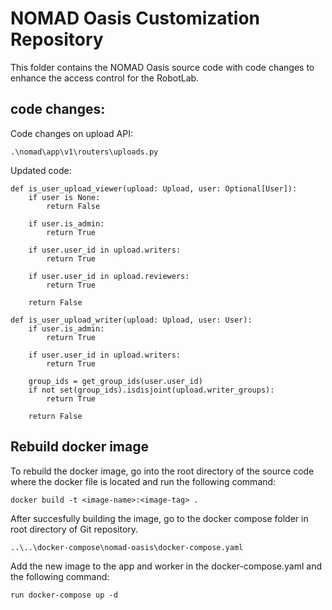 # NOMAD Oasis Customization Repository 

This folder contains the NOMAD Oasis source code with code changes to enhance the access control for the RobotLab. 

## code changes:
Code changes on upload API:
```
.\nomad\app\v1\routers\uploads.py
```

Updated code:
```
def is_user_upload_viewer(upload: Upload, user: Optional[User]):
    if user is None:
        return False

    if user.is_admin:
        return True

    if user.user_id in upload.writers:
        return True
    
    if user.user_id in upload.reviewers:
        return True

    return False

def is_user_upload_writer(upload: Upload, user: User):
    if user.is_admin:
        return True

    if user.user_id in upload.writers:
        return True

    group_ids = get_group_ids(user.user_id)
    if not set(group_ids).isdisjoint(upload.writer_groups):
        return True

    return False
```

## Rebuild docker image
To rebuild the docker image, go into the root directory of the source code where the docker file is located and run the following command:
```
docker build -t <image-name>:<image-tag> .
```

After succesfully building the image, go to the docker compose folder in root directory of Git repository. 
```
..\..\docker-compose\nomad-oasis\docker-compose.yaml
```

Add the new image to the app and worker in the docker-compose.yaml and the following command:
```
run docker-compose up -d
```